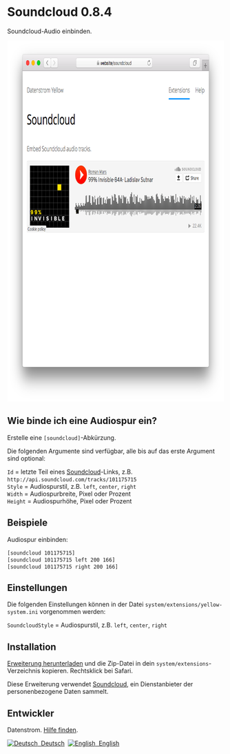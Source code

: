 Soundcloud 0.8.4
================
Soundcloud-Audio einbinden.

<p align="center"><img src="soundcloud-screenshot.png?raw=true" width="795" height="836" alt="Bildschirmfoto"></p>

## Wie binde ich eine Audiospur ein?

Erstelle eine `[soundcloud]`-Abkürzung. 

Die folgenden Argumente sind verfügbar, alle bis auf das erste Argument sind optional:

`Id` = letzte Teil eines [Soundcloud](https://soundcloud.com)-Links, z.B. `http://api.soundcloud.com/tracks/101175715`  
`Style` = Audiospurstil, z.B. `left`, `center`, `right`  
`Width` = Audiospurbreite, Pixel oder Prozent  
`Height` = Audiospurhöhe, Pixel oder Prozent   

## Beispiele

Audiospur einbinden:

    [soundcloud 101175715]
    [soundcloud 101175715 left 200 166]
    [soundcloud 101175715 right 200 166]

## Einstellungen

Die folgenden Einstellungen können in der Datei `system/extensions/yellow-system.ini` vorgenommen werden:

`SoundcloudStyle` = Audiospurstil, z.B. `left`, `center`, `right`  

## Installation

[Erweiterung herunterladen](https://github.com/datenstrom/yellow-extensions/raw/master/zip/soundcloud.zip) und die Zip-Datei in dein `system/extensions`-Verzeichnis kopieren. Rechtsklick bei Safari.

Diese Erweiterung verwendet [Soundcloud](https://soundcloud.com), ein Dienstanbieter der personenbezogene Daten sammelt.

## Entwickler

Datenstrom. [Hilfe finden](https://datenstrom.se/de/yellow/help/).

<p>
<a href="README-de.md"><img src="https://raw.githubusercontent.com/datenstrom/yellow-extensions/master/source/help/language-de.png" width="15" height="15" alt="Deutsch">&nbsp; Deutsch</a>&nbsp;
<a href="README.md"><img src="https://raw.githubusercontent.com/datenstrom/yellow-extensions/master/source/help/language-en.png" width="15" height="15" alt="English">&nbsp; English</a>&nbsp;
</p>
